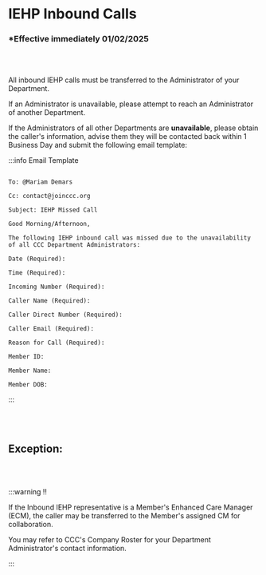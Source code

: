 # IEHP Inbound Calls

### \*Effective immediately 01/02/2025

<br></br>

All inbound IEHP calls must be transferred to the Administrator of your Department.

If an Administrator is unavailable, please attempt to reach an Administrator of another Department.

If the Administrators of all other Departments are **unavailable**, please obtain the caller's information, advise them they will be contacted
back within 1 Business Day and submit the following email template:

:::info Email Template

```

To: @Mariam Demars

Cc: contact@joinccc.org

Subject: IEHP Missed Call

Good Morning/Afternoon,

The following IEHP inbound call was missed due to the unavailability of all CCC Department Administrators:

Date (Required):

Time (Required):

Incoming Number (Required):

Caller Name (Required):

Caller Direct Number (Required):

Caller Email (Required):

Reason for Call (Required):

Member ID:

Member Name:

Member DOB:

```

:::

<br></br>

## Exception:

<br></br>

:::warning ‼️

If the Inbound IEHP representative is a Member's Enhanced Care Manager (ECM), the caller may be
transferred to the Member's assigned CM for collaboration.

You may refer to CCC's Company Roster for your Department Administrator's contact information.

:::

<br></br>
